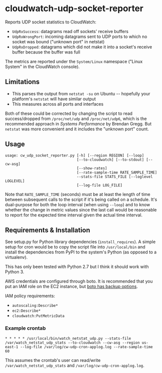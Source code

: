 # cloudwatch-udp-socket-reporter

Reports UDP socket statistics to CloudWatch:

* `UdpRxSuccess`: datagrams read off sockets' receive buffers
* `UdpRxWrongPort`: incoming datagrams sent to UDP ports to which no socket
  was bound ("unknown port" in netstat)
* `UdpRxDropped`: datagrams which did not make it into a socket's receive
  buffer because the buffer was full

The metrics are reported under the `System/Linux` namespace
("Linux System" in the CloudWatch console).

## Limitations

* This parses the output from `netstat -su` on Ubuntu -- hopefully your
  platform's `netstat` will have similar output
* This measures across all ports and interfaces

Both of these could be corrected by changing the script to read
success/dropped from `/proc/net/udp` and `/proc/net/udp6`, which is the
recommended approach in *Systems Performance* by Brendan Gregg. But `netstat`
was more convenient and it includes the "unknown port" count.

## Usage

```
usage: cw_udp_socket_reporter.py [-h] [--region REGION] [--loop]
                                 [--to-cloudwatch] [--to-stdout] [--cw-asg]
                                 [--show-rates]
                                 [--rate-sample-time RATE_SAMPLE_TIME]
                                 --stats-file STATS_FILE [--loglevel LOGLEVEL]
                                 [--log-file LOG_FILE]
```

Note that `RATE_SAMPLE_TIME` (seconds) must be at least the length of time between
subsequent calls to the script if it's being called on a schedule. It's dual-purpose
for both the loop interval (when using `--loop`) and to know whether the change
in metric values since the last call would be reasonable to report for the expected
time interval given the actual time interval.

## Requirements & Installation

See setup.py for Python library dependencies (`install_requires`).
A simple setup for cron would be to copy the script file into
`/usr/local/bin` and install the dependencies from PyPI to the system's Python
(as opposed to a virtualenv).

This has only been tested with Python 2.7 but I think it should work with Python 3.

AWS credentials are configured through boto. It is recommended that you
put an IAM role on the EC2 instance, but
[boto has backup options](http://boto.readthedocs.org/en/latest/boto_config_tut.html).

IAM policy requirements:

* `autoscaling:Describe*`
* `ec2:Describe*`
* `cloudwatch:PutMetricData`

### Example crontab

```
* * * * * /usr/local/bin/watch_netstat_udp.py --stats-file /var/watch_netstat_udp_stats --to-cloudwatch --cw-asg --region us-east-1 --log-file /var/log/cw-udp-cron-applog.log --rate-sample-time 60
```

This assumes the crontab's user can read/write `/var/watch_netstat_udp_stats`
and `/var/log/cw-udp-cron-applog.log`.
